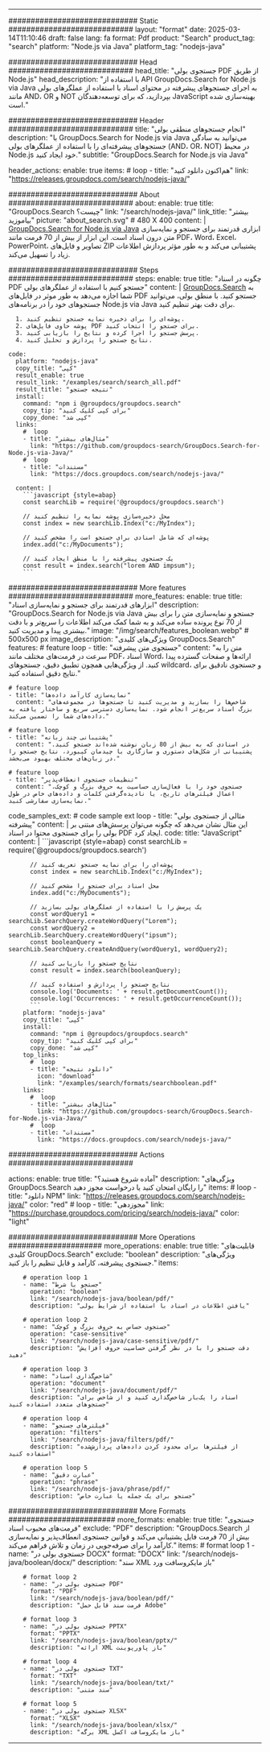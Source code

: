
---
############################# Static ############################
layout: "format"
date:  2025-03-14T11:10:46
draft: false
lang: fa
format: Pdf
product: "Search"
product_tag: "search"
platform: "Node.js via Java"
platform_tag: "nodejs-java"

############################# Head ############################
head_title: "جستجوی بولی PDF از طریق Node.js"
head_description: "با استفاده از API GroupDocs.Search for Node.js via Java به اجرای جستجوهای پیشرفته در محتوای اسناد با استفاده از عملگرهای بولی مانند AND، OR و NOT بپردازید، که برای توسعه‌دهندگان JavaScript بهینه‌سازی شده است."

############################# Header ############################
title: "انجام جستجوهای منطقی بولی" 
description: "با GroupDocs.Search for Node.js via Java می‌توانید به سادگی جستجوهای پیشرفته‌ای را با استفاده از عملگرهای بولی (AND، OR، NOT) در محیط Node.js خود ایجاد کنید."
subtitle: "GroupDocs.Search for Node.js via Java" 

header_actions:
  enable: true
  items:
    #  loop
    - title: "هم‌اکنون دانلود کنید"
      link: "https://releases.groupdocs.com/search/nodejs-java/"
      
############################# About ############################
about:
    enable: true
    title: "GroupDocs.Search چیست؟"
    link: "/search/nodejs-java/"
    link_title: "بیشتر بیاموزید"
    picture: "about_search.svg" # 480 X 400
    content: |
       [GroupDocs.Search for Node.js via Java](/search/nodejs-java/) ابزاری قدرتمند برای جستجو و نمایه‌سازی متن درون اسناد است. این ابزار از بیش از 70 فرمت مانند PDF، Word، Excel، PowerPoint، تصاویر و فایل‌های ZIP پشتیبانی می‌کند و به طور مؤثر پردازش اطلاعات زیاد را تسهیل می‌کند.

############################# Steps ############################
steps:
    enable: true
    title: "چگونه در اسناد PDF جستجو کنیم با استفاده از عملگرهای بولی"
    content: |
      [GroupDocs.Search](/search/nodejs-java/) به شما اجازه می‌دهد به طور موثر در فایل‌های PDF جستجو کنید. با منطق بولی، می‌توانید جستجوهای خود را در برنامه‌های Node.js via Java برای دقت بهتر تنظیم کنید.
      
      1. پوشه‌ای را برای ذخیره نمایه جستجو تنظیم کنید.
      2. پوشه حاوی فایل‌های PDF برای جستجو را انتخاب کنید.
      3. پرسش جستجو را اجرا کرده و نتایج را بازیابی کنید.
      4. نتایج جستجو را پردازش و تحلیل کنید.
   
    code:
      platform: "nodejs-java"
      copy_title: "کپی"
      result_enable: true
      result_link: "/examples/search/search_all.pdf"
      result_title: "نتیجه جستجو"
      install:
        command: "npm i @groupdocs/groupdocs.search"
        copy_tip: "برای کپی کلیک کنید"
        copy_done: "کپی شد"
      links:
        #  loop
        - title: "مثال‌های بیشتر"
          link: "https://github.com/groupdocs-search/GroupDocs.Search-for-Node.js-via-Java/"
        #  loop
        - title: "مستندات"
          link: "https://docs.groupdocs.com/search/nodejs-java/"
          
      content: |
        ```javascript {style=abap}
        const searchLib = require('@groupdocs/groupdocs.search')

        // محل ذخیره‌سازی پوشه نمایه را تنظیم کنید
        const index = new searchLib.Index("c:/MyIndex");

        // پوشه‌ای که شامل اسنادی برای جستجو است را مشخص کنید
        index.add("c:/MyDocuments");

        // یک جستجوی پیشرفته را با منطق ایجاد کنید
        const result = index.search("lorem AND impsum");
        ```            

############################# More features ############################
more_features:
  enable: true
  title: "ابزارهای قدرتمند برای جستجو و نمایه‌سازی اسناد"
  description: "GroupDocs.Search for Node.js via Java جستجو و نمایه‌سازی متن را برای بیش از 70 نوع پرونده ساده می‌کند و به شما کمک می‌کند اطلاعات را سریع‌تر و با دقت بیشتری پیدا و مدیریت کنید."
  image: "/img/search/features_boolean.webp" # 500x500 px
  image_description: "ویژگی‌های کلیدی GroupDocs.Search"
  features:
    # feature loop
    - title: "جستجوی متن پیشرفته"
      content: "متن را به سرعت در فرمت‌های مختلف مانند PDF، اسناد Word، ارائه‌ها و صفحات گسترده پیدا کنید. از ویژگی‌هایی همچون تطبیق دقیق، جستجوهای wildcard، و جستجوی نادقیق برای نتایج دقیق استفاده کنید."

    # feature loop
    - title: "نمایه‌سازی کارآمد داده‌ها"
      content: "شاخص‌ها را بسازید و مدیریت کنید تا جستجوها در مجموعه‌های بزرگ اسناد سریع‌تر انجام شود. نمایه‌سازی دسترسی سریع و ساختار یافته به داده‌های شما را تضمین می‌کند."

    # feature loop
    - title: "پشتیبانی چند زبانه"
      content: "در اسنادی که به بیش از 80 زبان نوشته شده‌اند جستجو کنید. پشتیبانی از شکل‌های دستوری و سازگاری با چیدمان کیبورد، نتایج جستجو را در زبان‌های مختلف بهبود می‌بخشد."

    # feature loop
    - title: "تنظیمات جستجوی انعطاف‌پذیر"
      content: "جستجوی خود را با فعال‌سازی حساسیت به حروف بزرگ و کوچک، اعمال فیلترهای تاریخ، یا نادیده‌گرفتن کلمات و داده‌های خاص در طول نمایه‌سازی سفارشی کنید."
      
  code_samples_ext:
    # code sample ext loop
    - title: "مثالی از جستجوی بولی پیشرفته"
      content: |
        این مثال نشان می‌دهد که چگونه می‌توان پرسش‌های مبتنی بر بولی را برای جستجوی محتوا در اسناد PDF ایجاد کرد.
      code:
        title: "JavaScript"
        content: |
          ```javascript {style=abap}
          const searchLib = require('@groupdocs/groupdocs.search')
          
          // پوشه‌ای را برای نمایه جستجو تعریف کنید
          const index = new searchLib.Index("c:/MyIndex");
              
          // محل اسناد برای جستجو را مشخص کنید
          index.add("c:/MyDocuments");

          // یک پرسش را با استفاده از عملگرهای بولی بسازید
          const wordQuery1 = searchLib.SearchQuery.createWordQuery("Lorem");
          const wordQuery2 = searchLib.SearchQuery.createWordQuery("ipsum");
          const booleanQuery = searchLib.SearchQuery.createAndQuery(wordQuery1, wordQuery2);

          // نتایج جستجو را بازیابی کنید
          const result = index.search(booleanQuery);
          
          // نتایج جستجو را پردازش و استفاده کنید
          console.log('Documents: ' + result.getDocumentCount());
          console.log('Occurrences: ' + result.getOccurrenceCount());
          ```
        platform: "nodejs-java"
        copy_title: "کپی"
        install:
          command: "npm i @groupdocs/groupdocs.search"
          copy_tip: "برای کپی کلیک کنید"
          copy_done: "کپی شد"
        top_links:
          #  loop
          - title: "دانلود نتیجه"
            icon: "download"
            link: "/examples/search/formats/searchboolean.pdf"
        links:
          #  loop
          - title: "مثال‌های بیشتر"
            link: "https://github.com/groupdocs-search/GroupDocs.Search-for-Node.js-via-Java/"
          #  loop
          - title: "مستندات"
            link: "https://docs.groupdocs.com/search/nodejs-java/"
            

            


############################# Actions ############################

actions:
  enable: true
  title: "آماده شروع هستید؟"
  description: "ویژگی‌های GroupDocs.Search را رایگان امتحان کنید یا درخواست مجوز دهید"
  items:
    #  loop
    - title: "دانلود NPM"
      link: "https://releases.groupdocs.com/search/nodejs-java/"
      color: "red"
        #  loop
    - title: "مجوزدهی"
      link: "https://purchase.groupdocs.com/pricing/search/nodejs-java/"
      color: "light"


############################# More Operations #####################
more_operations:
    enable: true
    title: "قابلیت‌های کلیدی GroupDocs.Search"
    exclude: "boolean"
    description: "ویژگی‌های جستجوی پیشرفته، کارآمد و قابل تنظیم را باز کنید."
    items: 
          
        # operation loop 1
        - name: "جستجو با شرط"
          operation: "boolean"
          link: "/search/nodejs-java/boolean/pdf/"
          description: "یافتن اطلاعات در اسناد با استفاده از شرایط بولی"

        # operation loop 2
        - name: "جستجوی حساس به حروف بزرگ و کوچک"
          operation: "case-sensitive"
          link: "/search/nodejs-java/case-sensitive/pdf/"
          description: "دقت جستجو را با در نظر گرفتن حساسیت حروف افزایش دهید"

        # operation loop 3
        - name: "شاخص‌گذاری اسناد"
          operation: "document"
          link: "/search/nodejs-java/document/pdf/"
          description: "اسناد را یک‌بار شاخص‌گذاری کنید و از شاخص برای جستجوهای متعدد استفاده کنید"

        # operation loop 4
        - name: "فیلترهای جستجو"
          operation: "filters"
          link: "/search/nodejs-java/filters/pdf/"
          description: "از فیلترها برای محدود کردن داده‌های پردازش‌شده استفاده کنید"

        # operation loop 5
        - name: "عبارت دقیق"
          operation: "phrase"
          link: "/search/nodejs-java/phrase/pdf/"
          description: "جستجو برای یک جمله یا عبارت خاص"
          
        
          
############################# More Formats ########################
more_formats:
    enable: true
    title: "جستجوی فرمت‌های محبوب اسناد"
    exclude: "PDF"
    description: "GroupDocs.Search از بیش از 70 فرمت فایل پشتیبانی می‌کند و قوانین جستجوی انعطاف‌پذیر و نمایه‌سازی کارآمد را برای صرفه‌جویی در زمان و تلاش فراهم می‌کند."
    items: 
        # format loop 1
        - name: "جستجوی بولی در DOCX"
          format: "DOCX"
          link: "/search/nodejs-java/boolean/docx/"
          description: "سند XML باز مایکروسافت ورد"
          
        # format loop 2
        - name: "جستجوی بولی در PDF"
          format: "PDF"
          link: "/search/nodejs-java/boolean/pdf/"
          description: "فرمت سند قابل حمل Adobe"
          
        # format loop 3
        - name: "جستجوی بولی در PPTX"
          format: "PPTX"
          link: "/search/nodejs-java/boolean/pptx/"
          description: "ارائه XML باز پاورپوینت"

        # format loop 4
        - name: "جستجوی بولی در TXT"
          format: "TXT"
          link: "/search/nodejs-java/boolean/txt/"
          description: "سند متنی"
          
        # format loop 5
        - name: "جستجوی بولی در XLSX"
          format: "XLSX"
          link: "/search/nodejs-java/boolean/xlsx/"
          description: "برگه XML باز مایکروسافت اکسل"
  

---